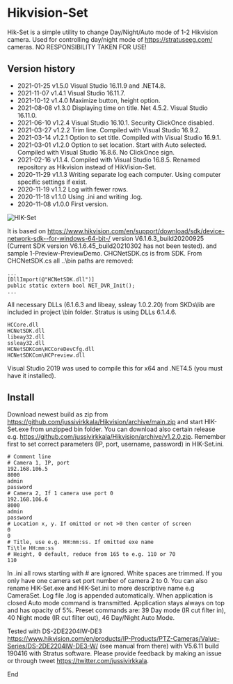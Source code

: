# Hikvision-Set

Hik-Set is a simple utility to change Day/Night/Auto mode of 1-2 Hikvision camera. Used for controlling day/night mode of https://stratuseeg.com/ cameras. NO RESPONSIBILITY TAKEN FOR USE!


## Version history
- 2021-01-25 v1.5.0 Visual Studio 16.11.9 and .NET4.8.
- 2021-11-07 v1.4.1 Visual Studio 16.11.7.
- 2021-10-12 v1.4.0 Maximize button, height option. 
- 2021-08-08 v1.3.0 Displaying time on title. Net 4.5.2. Visual Studio 16.11.0.
- 2021-06-10 v1.2.4 Visual Studio 16.10.1. Security ClickOnce disabled. 
- 2021-03-27 v1.2.2 Trim line. Compiled with Visual Studio 16.9.2.
- 2021-03-14 v1.2.1 Option to set title. Compiled with Visual Studio 16.9.1.
- 2021-03-01 v1.2.0 Option to set location. Start with Auto selected. Compiled with Visual Studio 16.8.6. No ClickOnce sign.
- 2021-02-16 v1.1.4. Compiled with Visual Studio 16.8.5. Renamed repository as Hikvision instead of HikVision-Set.
- 2020-11-29 v1.1.3 Writing separate log each computer. Using computer specific settings if exist.
- 2020-11-19 v1.1.2 Log with fewer rows.
- 2020-11-18 v1.1.0 Using .ini and writing .log.
- 2020-11-08 v1.0.0 First version.

![HIK-Set](HIK-Set.png)

It is based on https://www.hikvision.com/en/support/download/sdk/device-network-sdk--for-windows-64-bit-/ version V6.1.6.3_build20200925 (Current SDK version V6.1.6.45_build20210302 has not been tested). and sample 1-Preview-PreviewDemo. CHCNetSDK.cs is from SDK. From CHCNetSDK.cs all ..\bin paths are removed:
```
...
[DllImport(@"HCNetSDK.dll")]
public static extern bool NET_DVR_Init();
...
```
All necessary DLLs (6.1.6.3 and libeay, ssleay 1.0.2.20) from SKDs\lib are included in project \bin folder. Stratus is using DLLs 6.1.4.6. 
```
HCCore.dll
HCNetSDK.dll
libeay32.dll
ssleay32.dll
HCNetSDKCom\HCCoreDevCfg.dll
HCNetSDKCom\HCPreview.dll
```
Visual Studio 2019 was used to compile this for x64 and .NET4.5 (you must have it installed). 

## Install

Download newest build as zip from https://github.com/jussivirkkala/Hikvision/archive/main.zip and start HIK-Set.exe from unzipped bin folder. You can download also certain release e.g. https://github.com/jussivirkkala/Hikvision/archive/v1.2.0.zip. Remember first to set correct parameters (IP, port, username, password) in HIK-Set.ini.
```
# Comment line
# Camera 1, IP, port
192.168.106.5
8000
admin
password
# Camera 2, If 1 camera use port 0
192.168.106.6
8000
admin
password
# Location x, y. If omitted or not >0 then center of screen
0
0
# Title, use e.g. HH:mm:ss. If omitted exe name
Ti\tle HH:mm:ss
# Height, 0 default, reduce from 165 to e.g. 110 or 70
110
```
In .ini all rows starting with # are ignored. White spaces are trimmed. If you only have one camera set port number of camera 2 to 0. You can also rename HIK-Set.exe and HIK-Set.ini to more descriptive name e.g CameraSet. Log file .log is appended automatically. When application is closed Auto mode command is transmitted. Application stays always on top and has opacity of 5%. Preset commands are: 39 Day mode (IR cut filter in), 40 Night mode (IR cut filter out), 46 Day/Night Auto Mode.

Tested with DS-2DE2204IW-DE3 https://www.hikvision.com/en/products/IP-Products/PTZ-Cameras/Value-Series/DS-2DE2204IW-DE3-W/ (see manual from there) with V5.6.11 build 190416 with Stratus software. Please provide feedback by making an issue or through tweet https://twitter.com/jussivirkkala.

End
